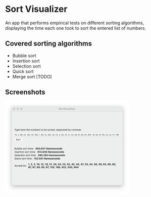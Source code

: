 
# Sort Visualizer

An app that performs empirical tests on different sorting algorithms, displaying the time each one took to sort the entered list of numbers.

## Covered sorting algorithms

- Bubble sort
- Insertion sort
- Selection sort
- Quick sort
- Merge sort [TODO]

## Screenshots

<img src="./screenshots/sort-visualizer.png" width=400px />
